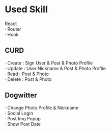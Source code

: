 # Used Skill
React <br>
· Router <br>
· Hook <br>

## CURD
· Create : Sign User & Post & Photo Profile <br>
· Update : User Nickname & Post & Photo Profile <br>
· Read   : Post & Photo <br>
· Delete : Post & Photo <br>

## Dogwitter
· Change Photo Profile & Nickname <br>
· Social Login <br>
· Post Img Popup <br>
· Show Post Date <br>